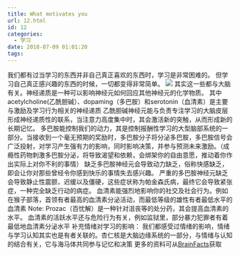 ```yaml
---
title: What motivates you
url: 12.html
id: 12
categories:
  - 学习
date: 2018-07-09 01:01:20
tags:
---
```


我们都有过当学习的东西并非自己真正喜欢的东西时，学习是非常困难的。 但学习自己真正感兴趣的东西的时候，一切都变得非常简单。 ![](http://47.104.228.220/wp-content/uploads/2018/07/Brain-300x224.png) 其实这一些都与大脑有关。神经递质是一种可以影响神经元如何回应其他神经元的化学物质。 其中acetylcholine(乙酰胆碱）、dopaming（多巴胺）和serotonin（血清素）是主要与激励及学习行为相关的神经递质 乙酰胆碱神经元能与负责专注学习的大脑皮层形成神经递质性的联系，当注意力高度集中时，其会激活新的突触，从而形成新的长期记忆。 多巴胺能控制我们的动力，其是控制报酬性学习的大型脑部系统的一部分。当接收到一个毫无预期的奖励时，多巴胺分子将分泌多巴胺，多巴胺信号会广泛投射，对学习产生强有力的影响，同时影响决策，并参与预测未来激励。（成瘾性药物刺激多巴胺分泌，将导致渴望和依赖，会绑架你的自由意愿，推动着你作出实际上对你不利的事情） 缺乏多巴胺神经元会导致动力缺乏，俗称快感缺乏，即会让你对那些曾经令你感到快乐的事情失去感兴趣。 严重的多巴胺神经元缺乏会导致静止性震颤，迟缓以及僵硬，这些症状称为帕金森氏病，最终它会导致紧张症，一种完全缺乏行动的病症。 血清素能强烈地影响你的社交及社会行为。例如在猴子部落，首领有者最高的血清素分泌活动，而最低等级的雄性有者最低水平的血清素 Note: Prozac（百忧解）是一种针对沮丧等的处分药，其会提高血清素的水平。 血清素的活跃水平还与危险行为有关，例如监狱里，部分暴力犯罪者有着最低地血清素分泌水平 补充情绪对学习的影响： 我们都感受过情绪的影响，情绪与学习认知其实也是有者关联的。杏仁核是大脑边缘系统的一部分，与情绪与认知的结合有关，它与海马体共同参与记忆和决策 更多的资料可从[BrainFacts](https://www.brainfacts.org/)获取